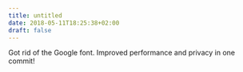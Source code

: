 ```yaml
---
title: untitled
date: 2018-05-11T18:25:38+02:00
draft: false
---
```


Got rid of the Google font. Improved performance and privacy in one commit!
